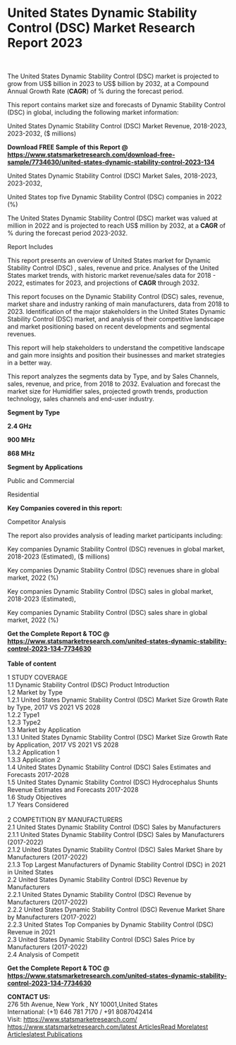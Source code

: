 <h1>United States Dynamic Stability Control (DSC) Market Research Report 2023</h1><br/><p>The United States Dynamic Stability Control (DSC) market is projected to grow from US$ billion in 2023 to US$ billion by 2032, at a Compound Annual Growth Rate (<strong>CAGR</strong>) of % during the forecast period.</p><p>This report contains market size and forecasts of Dynamic Stability Control (DSC) in global, including the following market information:</p><p>United States Dynamic Stability Control (DSC) Market Revenue, 2018-2023, 2023-2032, ($ millions)</p><p><strong>Download FREE Sample of this Report @ <a href="https://www.statsmarketresearch.com/download-free-sample/7734630/united-states-dynamic-stability-control-2023-134">https://www.statsmarketresearch.com/download-free-sample/7734630/united-states-dynamic-stability-control-2023-134</a></strong></p><p>United States Dynamic Stability Control (DSC) Market Sales, 2018-2023, 2023-2032,</p><p>United States top five Dynamic Stability Control (DSC) companies in 2022 (%)</p><p>The United States Dynamic Stability Control (DSC) market was valued at million in 2022 and is projected to reach US$ million by 2032, at a <strong>CAGR</strong> of % during the forecast period 2023-2032.</p><p>Report Includes</p><p>This report presents an overview of United States market for Dynamic Stability Control (DSC) , sales, revenue and price. Analyses of the United States market trends, with historic market revenue/sales data for 2018 - 2022, estimates for 2023, and projections of <strong>CAGR</strong> through 2032.</p><p>This report focuses on the Dynamic Stability Control (DSC) sales, revenue, market share and industry ranking of main manufacturers, data from 2018 to 2023. Identification of the major stakeholders in the United States Dynamic Stability Control (DSC) market, and analysis of their competitive landscape and market positioning based on recent developments and segmental revenues.</p><p>This report will help stakeholders to understand the competitive landscape and gain more insights and position their businesses and market strategies in a better way.</p><p>This report analyzes the segments data by Type, and by Sales Channels, sales, revenue, and price, from 2018 to 2032. Evaluation and forecast the market size for Humidifier sales, projected growth trends, production technology, sales channels and end-user industry.</p><p><strong>Segment by Type</strong></p><p><strong>2.4 GHz</strong></p><p><strong>900 MHz</strong></p><p><strong>868 MHz</strong></p><p><strong> Segment <strong><strong>by Applications</strong></strong></strong></p><p>Public and Commercial</p><p>Residential</p><p><strong>Key Companies covered in this report:</strong></p><p>Competitor Analysis</p><p>The report also provides analysis of leading market participants including:</p><p>Key companies Dynamic Stability Control (DSC) revenues in global market, 2018-2023 (Estimated), ($ millions)</p><p>Key companies Dynamic Stability Control (DSC) revenues share in global market, 2022 (%)</p><p>Key companies Dynamic Stability Control (DSC) sales in global market, 2018-2023 (Estimated),</p><p>Key companies Dynamic Stability Control (DSC) sales share in global market, 2022 (%)</p><div><b>Get the Complete Report & TOC @ <a href="https://www.statsmarketresearch.com/united-states-dynamic-stability-control-2023-134-7734630">https://www.statsmarketresearch.com/united-states-dynamic-stability-control-2023-134-7734630</a></b></div><br><b>Table of content</b><p>1 STUDY COVERAGE<br />1.1 Dynamic Stability Control (DSC) Product Introduction<br />1.2 Market by Type<br />1.2.1 United States Dynamic Stability Control (DSC) Market Size Growth Rate by Type, 2017 VS 2021 VS 2028<br />1.2.2 Type1<br />1.2.3 Type2<br />1.3 Market by Application<br />1.3.1 United States Dynamic Stability Control (DSC) Market Size Growth Rate by Application, 2017 VS 2021 VS 2028<br />1.3.2 Application 1<br />1.3.3 Application 2<br />1.4 United States Dynamic Stability Control (DSC) Sales Estimates and Forecasts 2017-2028<br />1.5 United States Dynamic Stability Control (DSC) Hydrocephalus Shunts Revenue Estimates and Forecasts 2017-2028<br />1.6 Study Objectives<br />1.7 Years Considered<br /><br />2 COMPETITION BY MANUFACTURERS<br />2.1 United States Dynamic Stability Control (DSC) Sales by Manufacturers<br />2.1.1 United States Dynamic Stability Control (DSC) Sales by Manufacturers (2017-2022)<br />2.1.2 United States Dynamic Stability Control (DSC) Sales Market Share by Manufacturers (2017-2022)<br />2.1.3 Top Largest Manufacturers of Dynamic Stability Control (DSC) in 2021 in United States<br />2.2 United States Dynamic Stability Control (DSC) Revenue by Manufacturers<br />2.2.1 United States Dynamic Stability Control (DSC) Revenue by Manufacturers (2017-2022)<br />2.2.2 United States Dynamic Stability Control (DSC) Revenue Market Share by Manufacturers (2017-2022)<br />2.2.3 United States Top Companies by Dynamic Stability Control (DSC) Revenue in 2021<br />2.3 United States Dynamic Stability Control (DSC) Sales Price by Manufacturers (2017-2022)<br />2.4 Analysis of Competit<br><div><b>Get the Complete Report & TOC @ <a href="https://www.statsmarketresearch.com/united-states-dynamic-stability-control-2023-134-7734630">https://www.statsmarketresearch.com/united-states-dynamic-stability-control-2023-134-7734630</a></b></div></p> <b>CONTACT US:</b><br>276 5th Avenue, New York , NY 10001,United States<br>International: (+1) 646 781 7170 / +91 8087042414<br>Visit: <a href="https://www.statsmarketresearch.com/">https://www.statsmarketresearch.com/</a><br><a href="https://gyeongbokgung.com">https://www.statsmarketresearch.com/</a><a href="https://hallyeomaritime.com">latest Articles</a><a href="https://jingwansa.com">Read More</a><a href=https://nguoiviet.jp/">latest Articles</a><a href="https://www.intelmarketresearch.com/">latest Publications</a>